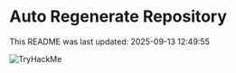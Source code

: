 # Auto Regenerate Repository

This README was last updated: 2025-09-13 12:49:55

 ![TryHackMe](https://tryhackme.com/badge/533634)